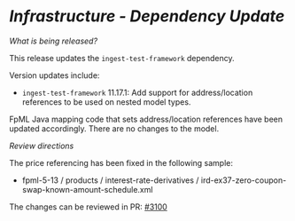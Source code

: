 # _Infrastructure - Dependency Update_

_What is being released?_

This release updates the `ingest-test-framework` dependency.

Version updates include:
- `ingest-test-framework` 11.17.1: Add support for address/location references to be used on nested model types.

FpML Java mapping code that sets address/location references have been updated accordingly.  There are no changes to the model. 

_Review directions_

The price referencing has been fixed in the following sample:

- fpml-5-13 / products / interest-rate-derivatives / ird-ex37-zero-coupon-swap-known-amount-schedule.xml

The changes can be reviewed in PR: [#3100](https://github.com/finos/common-domain-model/pull/3100)
